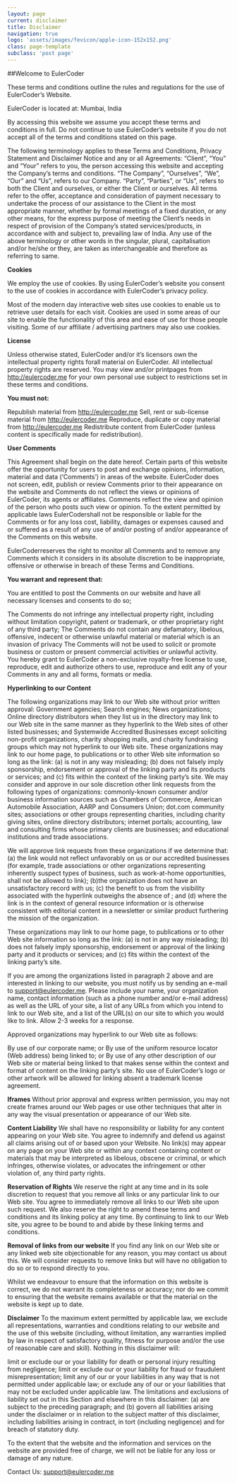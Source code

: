 ```yaml
---
layout: page
current: disclaimer
title: Disclaimer
navigation: true
logo: 'assets/images/fevicon/apple-icon-152x152.png'
class: page-template
subclass: 'post page'
---
```



##Welcome to EulerCoder

These terms and conditions outline the rules and regulations for the use of EulerCoder’s Website.

 

EulerCoder is located at:
Mumbai, India

By accessing this website we assume you accept these terms and conditions in full. Do not continue to use EulerCoder’s website if you do not accept all of the terms and conditions stated on this page.

The following terminology applies to these Terms and Conditions, Privacy Statement and Disclaimer Notice and any or all Agreements: “Client”, “You” and “Your” refers to you, the person accessing this website and accepting the Company’s terms and conditions. “The Company”, “Ourselves”, “We”, “Our” and “Us”, refers to our Company. “Party”, “Parties”, or “Us”, refers to both the Client and ourselves, or either the Client or ourselves. All terms refer to the offer, acceptance and consideration of payment necessary to undertake the process of our assistance to the Client in the most appropriate manner, whether by formal meetings of a fixed duration, or any other means, for the express purpose of meeting the Client’s needs in respect of provision of the Company’s stated services/products, in accordance with and subject to, prevailing law of India. Any use of the above terminology or other words in the singular, plural, capitalisation and/or he/she or they, are taken as interchangeable and therefore as referring to same.

 

**Cookies**

We employ the use of cookies. By using EulerCoder’s website you consent to the use of cookies in accordance with EulerCoder’s privacy policy.

Most of the modern day interactive web sites use cookies to enable us to retrieve user details for each visit. Cookies are used in some areas of our site to enable the functionality of this area and ease of use for those people visiting. Some of our affiliate / advertising partners may also use cookies.

 

**License**

Unless otherwise stated, EulerCoder and/or it’s licensors own the intellectual property rights forall material on EulerCoder. All intellectual property rights are reserved. You may view and/or printpages from http://eulercoder.me for your own personal use subject to restrictions set in these terms and conditions.

**You must not:**

Republish material from http://eulercoder.me
Sell, rent or sub-license material from http://eulercoder.me
Reproduce, duplicate or copy material from http://eulercoder.me
Redistribute content from EulerCoder (unless content is specifically made for redistribution).

 

**User Comments**

This Agreement shall begin on the date hereof.
Certain parts of this website offer the opportunity for users to post and exchange opinions, information, material and data (‘Comments’) in areas of the website. EulerCoder does not screen, edit, publish or review Comments prior to their appearance on the website and Comments do not reflect the views or opinions of EulerCoder, its agents or affiliates. Comments reflect the view and opinion of the person who posts such view or opinion. To the extent permitted by applicable laws EulerCodershall not be responsible or liable for the Comments or for any loss cost, liability, damages or expenses caused and or suffered as a result of any use of and/or posting of and/or appearance of the Comments on this website.

EulerCoderreserves the right to monitor all Comments and to remove any Comments which it considers in its absolute discretion to be inappropriate, offensive or otherwise in breach of these Terms and Conditions.

**You warrant and represent that:**

You are entitled to post the Comments on our website and have all necessary licenses and consents to do so;

The Comments do not infringe any intellectual property right, including without limitation copyright, patent or trademark, or other proprietary right of any third party;
The Comments do not contain any defamatory, libelous, offensive, indecent or otherwise unlawful material or material which is an invasion of privacy
The Comments will not be used to solicit or promote business or custom or present commercial activities or unlawful activity.
You hereby grant to EulerCoder a non-exclusive royalty-free license to use, reproduce, edit and authorize others to use, reproduce and edit any of your Comments in any and all forms, formats or media.

**Hyperlinking to our Content**

The following organizations may link to our Web site without prior written approval:
Government agencies;
Search engines;
News organizations;
Online directory distributors when they list us in the directory may link to our Web site in the same manner as they hyperlink to the Web sites of other listed businesses; and
Systemwide Accredited Businesses except soliciting non-profit organizations, charity shopping malls, and charity fundraising groups which may not hyperlink to our Web site.
These organizations may link to our home page, to publications or to other Web site information so long as the link: (a) is not in any way misleading; (b) does not falsely imply sponsorship, endorsement or approval of the linking party and its products or services; and (c) fits within the context of the linking party’s site.
We may consider and approve in our sole discretion other link requests from the following types of organizations:
commonly-known consumer and/or business information sources such as Chambers of Commerce, American Automobile Association, AARP and Consumers Union;
dot.com community sites;
associations or other groups representing charities, including charity giving sites,
online directory distributors;
internet portals;
accounting, law and consulting firms whose primary clients are businesses; and
educational institutions and trade associations.

We will approve link requests from these organizations if we determine that: (a) the link would not reflect unfavorably on us or our accredited businesses (for example, trade associations or other organizations representing inherently suspect types of business, such as work-at-home opportunities, shall not be allowed to link); (b)the organization does not have an unsatisfactory record with us; (c) the benefit to us from the visibility associated with the hyperlink outweighs the absence of ; and (d) where the link is in the context of general resource information or is otherwise consistent with editorial content in a newsletter or similar product furthering the mission of the organization.

These organizations may link to our home page, to publications or to other Web site information so long as the link: (a) is not in any way misleading; (b) does not falsely imply sponsorship, endorsement or approval of the linking party and it products or services; and (c) fits within the context of the linking party’s site.

If you are among the organizations listed in paragraph 2 above and are interested in linking to our website, you must notify us by sending an e-mail to support@eulercoder.me. Please include your name, your organization name, contact information (such as a phone number and/or e-mail address) as well as the URL of your site, a list of any URLs from which you intend to link to our Web site, and a list of the URL(s) on our site to which you would like to link. Allow 2-3 weeks for a response.

Approved organizations may hyperlink to our Web site as follows:

By use of our corporate name; or
By use of the uniform resource locator (Web address) being linked to; or
By use of any other description of our Web site or material being linked to that makes sense within the context and format of content on the linking party’s site.
No use of EulerCoder’s logo or other artwork will be allowed for linking absent a trademark license agreement.

 

**Iframes**
Without prior approval and express written permission, you may not create frames around our Web pages or use other techniques that alter in any way the visual presentation or appearance of our Web site.

 

**Content Liability**
We shall have no responsibility or liability for any content appearing on your Web site. You agree to indemnify and defend us against all claims arising out of or based upon your Website. No link(s) may appear on any page on your Web site or within any context containing content or materials that may be interpreted as libelous, obscene or criminal, or which infringes, otherwise violates, or advocates the infringement or other violation of, any third party rights.

 

**Reservation of Rights**
We reserve the right at any time and in its sole discretion to request that you remove all links or any particular link to our Web site. You agree to immediately remove all links to our Web site upon such request. We also reserve the right to amend these terms and conditions and its linking policy at any time. By continuing to link to our Web site, you agree to be bound to and abide by these linking terms and conditions.

 

**Removal of links from our website**
If you find any link on our Web site or any linked web site objectionable for any reason, you may contact us about this. We will consider requests to remove links but will have no obligation to do so or to respond directly to you.

Whilst we endeavour to ensure that the information on this website is correct, we do not warrant its completeness or accuracy; nor do we commit to ensuring that the website remains available or that the material on the website is kept up to date.

 

**Disclaimer**
To the maximum extent permitted by applicable law, we exclude all representations, warranties and conditions relating to our website and the use of this website (including, without limitation, any warranties implied by law in respect of satisfactory quality, fitness for purpose and/or the use of reasonable care and skill). Nothing in this disclaimer will:

limit or exclude our or your liability for death or personal injury resulting from negligence;
limit or exclude our or your liability for fraud or fraudulent misrepresentation;
limit any of our or your liabilities in any way that is not permitted under applicable law; or
exclude any of our or your liabilities that may not be excluded under applicable law.
The limitations and exclusions of liability set out in this Section and elsewhere in this disclaimer: (a) are subject to the preceding paragraph; and (b) govern all liabilities arising under the disclaimer or in relation to the subject matter of this disclaimer, including liabilities arising in contract, in tort (including negligence) and for breach of statutory duty.

To the extent that the website and the information and services on the website are provided free of charge, we will not be liable for any loss or damage of any nature.

Contact Us: support@eulercoder.me

